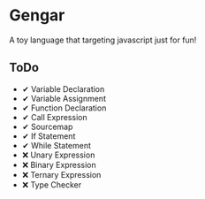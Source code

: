 # Gengar

A toy language that targeting javascript just for fun!

## ToDo

- ✔ Variable Declaration
- ✔ Variable Assignment
- ✔ Function Declaration
- ✔ Call Expression
- ✔ Sourcemap
- ✔ If Statement
- ✔ While Statement
- ❌ Unary Expression
- ❌ Binary Expression
- ❌ Ternary Expression
- ❌ Type Checker
